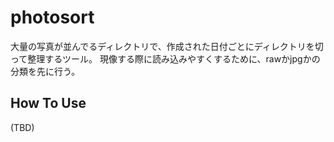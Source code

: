 # photosort

大量の写真が並んでるディレクトリで、作成された日付ごとにディレクトリを切って整理するツール。
現像する際に読み込みやすくするために、rawかjpgかの分類を先に行う。

## How To Use
(TBD)
